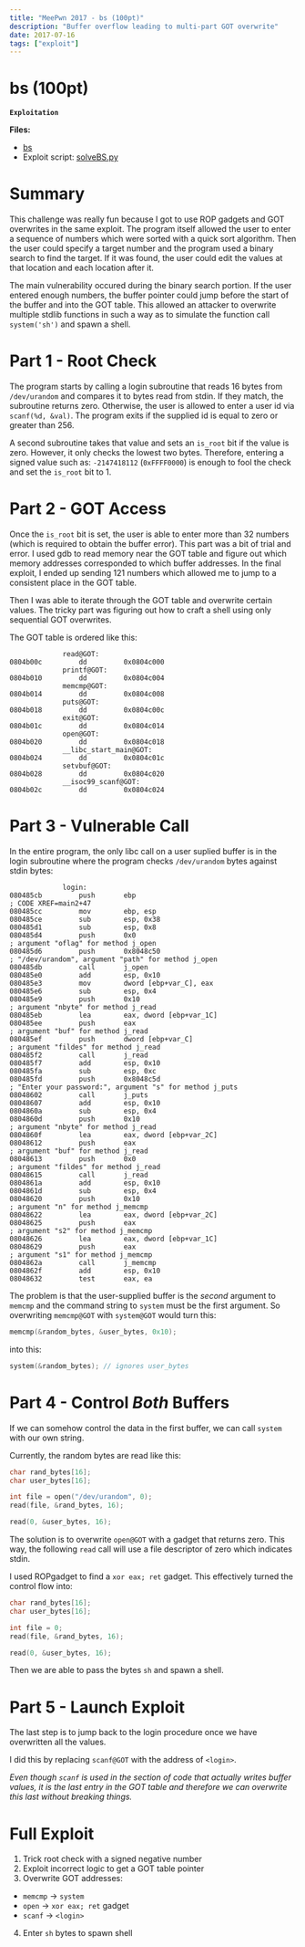 ```yaml
---
title: "MeePwn 2017 - bs (100pt)"
description: "Buffer overflow leading to multi-part GOT overwrite"
date: 2017-07-16
tags: ["exploit"]
---
```


# bs (100pt)

**`Exploitation`**

**Files:**

* [bs](/code/2017/MeePwn/bs)
* Exploit script: [solveBS.py](/code/2017/MeePwn/solveBS.py)

# Summary

This challenge was really fun because I got to use ROP gadgets and GOT overwrites in the same exploit. The program itself allowed the user to enter a sequence of numbers which were sorted with a quick sort algorithm. Then the user could specify a target number and the program used a binary search to find the target. If it was found, the user could edit the values at that location and each location after it.

The main vulnerability occured during the binary search portion. If the user entered enough numbers, the buffer pointer could jump before the start of the buffer and into the GOT table. This allowed an attacker to overwrite multiple stdlib functions in such a way as to simulate the function call `system('sh')` and spawn a shell.

# Part 1 - Root Check

The program starts by calling a login subroutine that reads 16 bytes from `/dev/urandom` and compares it to bytes read from stdin. If they match, the subroutine returns zero. Otherwise, the user is allowed to enter a user id via `scanf(%d, &val)`. The program exits if the supplied id is equal to zero or greater than 256.

A second subroutine takes that value and sets an `is_root` bit if the value is zero. However, it only checks the lowest two bytes. Therefore, entering a signed value such as: `-2147418112` (`0xFFFF0000`) is enough to fool the check and set the `is_root` bit to 1.

# Part 2 - GOT Access

Once the `is_root` bit is set, the user is able to enter more than 32 numbers (which is required to obtain the buffer error). This part was a bit of trial and error. I used gdb to read memory near the GOT table and figure out which memory addresses corresponded to which buffer addresses. In the final exploit, I ended up sending 121 numbers which allowed me to jump to a consistent place in the GOT table.

Then I was able to iterate through the GOT table and overwrite certain values. The tricky part was figuring out how to craft a shell using only sequential GOT overwrites.

The GOT table is ordered like this:

```x86asm
             read@GOT:
0804b00c         dd         0x0804c000
             printf@GOT:
0804b010         dd         0x0804c004
             memcmp@GOT:
0804b014         dd         0x0804c008
             puts@GOT:
0804b018         dd         0x0804c00c
             exit@GOT:
0804b01c         dd         0x0804c014
             open@GOT:
0804b020         dd         0x0804c018
             __libc_start_main@GOT:
0804b024         dd         0x0804c01c
             setvbuf@GOT:
0804b028         dd         0x0804c020
             __isoc99_scanf@GOT:
0804b02c         dd         0x0804c024
```

# Part 3 - Vulnerable Call

In the entire program, the only libc call on a user suplied buffer is in the login subroutine where the program checks `/dev/urandom` bytes against stdin bytes:

```x86asm
             login:
080485cb         push       ebp                                                 ; CODE XREF=main2+47
080485cc         mov        ebp, esp
080485ce         sub        esp, 0x38
080485d1         sub        esp, 0x8
080485d4         push       0x0                                                 ; argument "oflag" for method j_open
080485d6         push       0x8048c50                                           ; "/dev/urandom", argument "path" for method j_open
080485db         call       j_open
080485e0         add        esp, 0x10
080485e3         mov        dword [ebp+var_C], eax
080485e6         sub        esp, 0x4
080485e9         push       0x10                                                ; argument "nbyte" for method j_read
080485eb         lea        eax, dword [ebp+var_1C]
080485ee         push       eax                                                 ; argument "buf" for method j_read
080485ef         push       dword [ebp+var_C]                                   ; argument "fildes" for method j_read
080485f2         call       j_read
080485f7         add        esp, 0x10
080485fa         sub        esp, 0xc
080485fd         push       0x8048c5d                                           ; "Enter your password:", argument "s" for method j_puts
08048602         call       j_puts
08048607         add        esp, 0x10
0804860a         sub        esp, 0x4
0804860d         push       0x10                                                ; argument "nbyte" for method j_read
0804860f         lea        eax, dword [ebp+var_2C]
08048612         push       eax                                                 ; argument "buf" for method j_read
08048613         push       0x0                                                 ; argument "fildes" for method j_read
08048615         call       j_read
0804861a         add        esp, 0x10
0804861d         sub        esp, 0x4
08048620         push       0x10                                                ; argument "n" for method j_memcmp
08048622         lea        eax, dword [ebp+var_2C]
08048625         push       eax                                                 ; argument "s2" for method j_memcmp
08048626         lea        eax, dword [ebp+var_1C]
08048629         push       eax                                                 ; argument "s1" for method j_memcmp
0804862a         call       j_memcmp
0804862f         add        esp, 0x10
08048632         test       eax, ea
```

The problem is that the user-supplied buffer is the *second* argument to `memcmp` and the command string to `system` must be the first argument. So overwriting `memcmp@GOT` with `system@GOT` would turn this:

```c
memcmp(&random_bytes, &user_bytes, 0x10);
```

into this:

```c
system(&random_bytes); // ignores user_bytes
```

# Part 4 - Control *Both* Buffers

If we can somehow control the data in the first buffer, we can call `system` with our own string. 

Currently, the random bytes are read like this:

```c
char rand_bytes[16];
char user_bytes[16];

int file = open("/dev/urandom", 0);
read(file, &rand_bytes, 16);

read(0, &user_bytes, 16);
```

The solution is to overwrite `open@GOT` with a gadget that returns zero. This way, the following `read` call will use a file descriptor of zero which indicates stdin.

I used ROPgadget to find a `xor eax; ret` gadget. This effectively turned the control flow into:

```c
char rand_bytes[16];
char user_bytes[16];

int file = 0;
read(file, &rand_bytes, 16);

read(0, &user_bytes, 16);
```

Then we are able to pass the bytes `sh` and spawn a shell.

# Part 5 - Launch Exploit

The last step is to jump back to the login procedure once we have overwritten all the values.

I did this by replacing `scanf@GOT` with the address of `<login>`.

*Even though `scanf` is used in the section of code that actually writes buffer values, it is the last entry in the GOT table and therefore we can overwrite this last without breaking things.*

# Full Exploit

1. Trick root check with a signed negative number
2. Exploit incorrect logic to get a GOT table pointer
3. Overwrite GOT addresses:
  * `memcmp` -> `system`
  * `open` -> `xor eax; ret` gadget
  * `scanf` -> `<login>`
4. Enter `sh` bytes to spawn shell